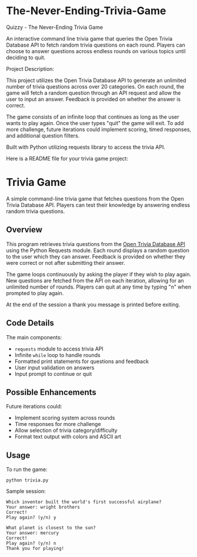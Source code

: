 # The-Never-Ending-Trivia-Game
Quizzy - The Never-Ending Trivia Game

An interactive command line trivia game that queries the Open Trivia Database API to fetch random trivia questions on each round. Players can choose to answer questions across endless rounds on various topics until deciding to quit.

Project Description:

This project utilizes the Open Trivia Database API to generate an unlimited number of trivia questions across over 20 categories. On each round, the game will fetch a random question through an API request and allow the user to input an answer. Feedback is provided on whether the answer is correct.

The game consists of an infinite loop that continues as long as the user wants to play again. Once the user types "quit" the game will exit. To add more challenge, future iterations could implement scoring, timed responses, and additional question filters.

Built with Python utilizing requests library to access the trivia API.


Here is a README file for your trivia game project:

# Trivia Game

A simple command-line trivia game that fetches questions from the Open Trivia Database API. Players can test their knowledge by answering endless random trivia questions.

## Overview

This program retrieves trivia questions from the [Open Trivia Database API](https://opentdb.com/api_config.php) using the Python Requests module. Each round displays a random question to the user which they can answer. Feedback is provided on whether they were correct or not after submitting their answer.

The game loops continuously by asking the player if they wish to play again. New questions are fetched from the API on each iteration, allowing for an unlimited number of rounds. Players can quit at any time by typing "n" when prompted to play again.

At the end of the session a thank you message is printed before exiting.

## Code Details

The main components:

- `requests` module to access trivia API 
- Infinite `while` loop to handle rounds
- Formatted print statements for questions and feedback
- User input validation on answers
- Input prompt to continue or quit 

## Possible Enhancements

Future iterations could:

- Implement scoring system across rounds
- Time responses for more challenge
- Allow selection of trivia category/difficulty
- Format text output with colors and ASCII art

## Usage

To run the game:

```
python trivia.py
```

Sample session:

```
Which inventor built the world's first successful airplane? 
Your answer: wright brothers
Correct!
Play again? (y/n) y

What planet is closest to the sun? 
Your answer: mercury 
Correct!
Play again? (y/n) n
Thank you for playing!
```



